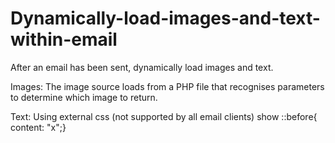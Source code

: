 # Dynamically-load-images-and-text-within-email

After an email has been sent, dynamically load images and text.

Images:
The image source loads from a PHP file that recognises parameters to determine which image to return.

Text:
Using external css (not supported by all email clients) show ::before{ content: "x";}

